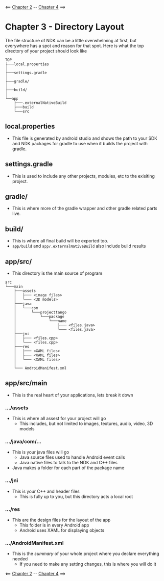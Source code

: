 <== [Chapter 2](./Chapter_02.md) -- [Chapter 4](./Chapter_04.md) ==>

# Chapter 3 - Directory Layout

The file structure of NDK can be a little overwhelming at first, but everywhere has a spot and reason for that spot. Here is what the top directory of your project should look like

```
TOP
├───local.properties
│   
├───settings.gradle
│   
├───gradle/
│   
├───build/
│   
└──app
    ├───.externalNativeBuild
    ├───build
    └───src
```

## local.properties
* This file is generated by android studio and shows the path to your SDK and NDK packages for gradle to use when it builds the project with gradle.

## settings.gradle
* This is used to include any other projects, modules, etc to the exisiting project.

## gradle/
* This is where more of the gradle wrapper and other gradle related parts live.

## build/
* This is where all final build will be exported too.
* `app/build` and `app/.externalNativeBuild` also include build results 

## app/src/
* This directory is the main source of program

```
src
└───main
	├───assets
	│	├─── <image files>
	│	└─── <3D models>
	├───java
	│   └───com
	│       └───projecttango
	│           └───package
	│               └───name
	│                   ├─── <files.java>
	│					└─── <files.java>
	├───jni
	│   ├─── <files.cpp>
	│   └─── <files.cpp>
	├───res
	│	├─── <XAML files>
	│	├─── <XAML files>
	│	└─── <XAML files>
	│
	└─── AndroidManifest.xml
```

## app/src/main
* This is the real heart of your applications, lets break it down

### .../assets
* This is where all assest for your project will go
    * This includes, but not limited to images, textures, audio, video, 3D models

### .../java/com/...
* This is your java files will go
    * Java source files used to handle Android event calls
    * Java native files to talk to the NDK and C++ files
* Java makes a folder for each part of the package name

### .../jni
* This is your C++ and header files
    * This is fully up to you, but this directory acts a local root
    
### .../res
* This are the design files for the layout of the app
    * This folder is in every Android app
    * Android uses XAML for displaying objects

### .../AndroidManifest.xml
* This is the *summary* of your whole project where you declare everything needed
    * If you need to make any setting changes, this is where you will do it

<== [Chapter 2](./Chapter_02.md) -- [Chapter 4](./Chapter_04.md) ==>

